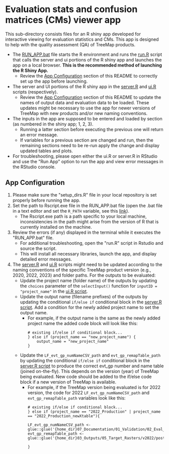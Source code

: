# Evaluation stats and confusion matrices (CMs) viewer app

This sub-directory consists files for an R shiny app developed for interactive viewing for evaluation statistics and CMs. This app is designed to help with the quality assessment (QA) of TreeMap products.

* The [RUN_APP.bat](./RUN_APP.bat) file starts the R environment and runs the [run.R](./run.R) script that calls the server and ui portions of the R shiny app and launches the app on a local browser. **This is the recommended
 method of launching the R Shiny App.**  
    * Review the [App Configuration](#app-configuration) section of this README to correctly set up the app before launching.
* The server and UI portions of the R shiny app in the [server.R](./server.R) and [ui.R](./ui.R) scripts (respectively).
    * Review the [App Configuration](#app-configuration) section of this README to update the names of output data and evaluation data to be loaded. These updates might be necessary to use the app for newer versions of TreeMap with new products and/or new naming conventions.
* The inputs in the app are supposed to be entered and loaded by section (as numbered in the shiny app; 1, 2, 3).
    + Running a latter section before executing the previous one will return an error message.
    + If variables for a previous section are changed and run, then the remaining sections need to be re-run apply the change and display updated tables and plots. 
* For troubleshooting, please open either the ui.R or server.R in RStudio and use the "Run App" option to run the app and view error messages in the RStudio console.

## App Configuration
1. Please make sure the "setup_dirs.R" file in your local repository is set properly before running the app.
2. Set the path to Rscript.exe file in the RUN_APP.bat file (open the .bat file in a text editor and set the `R_PATH` variable, see this [link](./RUN_APP.bat#L7)).  
    * The Rscript.exe path is a path specific to your local machine, inconsistencies in the path might arise from the version of R that is currently installed on the machine.
3. Review the errors (if any) displayed in the terminal while it executes the "RUN_APP.bat" file.
    * For additional troubleshooting, open the "run.R" script in Rstudio and source the script. 
    * This will install all necessary libraries, launch the app, and display detailed error messages.
4. The [server.R](./server.R) and [ui.R](./ui.R) scripts might need to be updated according to the naming conventions of the specific TreeMap product version (e.g., 2020, 2022, 2023) and folder paths. For the outputs to be evaluated: 
    * Update the project name (folder name) of the outputs by updating the `choices` parameter of the `selectInput()` function for `inputID = "project_name"` in the [ui.R script](./ui.R#L9).  
    * Update the output name (filename prefixes) of the outputs by updating the conditional `if/else if` conditional block in the [server.R script](./server.R#L26). Add a condition for the newly added project name to set the output name.  
        * For example, if the output name is the same as the newly added project name the added code block will look like this:
            ```
            # existing if/else if conditional block...
            } else if (project_name == "new_project_name") {
                output_name = "new_project_name"
            }  
            ```  
    * Update the `LF_evt_gp_numNameCSV_path` and `evt_gp_remapTable_path` by updating the conditional `if/else if` conditional block in the [server.R script](./server.R#L369) to produce the correct evt_gp number and name table (joined on-the-fly). This depends on the version (year) of TreeMap being evaluated. New code should be added to the if/else code block if a new version of TreeMap is available.   
        * For example, if the TreeMap version being evaluated is for 2022 version, the code for 2022 `LF_evt_gp_numNameCSV_path` and `evt_gp_remapTable_path` variables look like this:
            ```
            # existing if/else if conditional block...
            } else if (project_name == "2022_Production" | project_name == "2022_Production_newXtable"){
            
            LF_evt_gp_numNameCSV_path <- glue::glue('{home_dir}07_Documentation/01_Validation/02_Eval_tools/LF23_EVT_240_forJoin.csv')
            evt_gp_remapTable_path <- glue::glue('{home_dir}03_Outputs/05_Target_Rasters/v2022/post_mask/{cur_zone_zero}/evt_gp_remap.csv')
            
            }
            ```